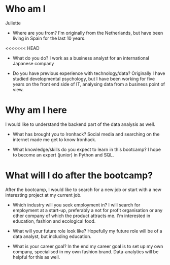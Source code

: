 # Who am I
Juliette

* Where are you from?
I'm originally from the Netherlands, but have been living in Spain for the last 10 years.

<<<<<<< HEAD
* What do you do?
I work as a business analyst for an international Japanese company

* Do you have previous experience with technology/data?
Originally I have studied developmental psychology, but I have been working for five years  on the front end side of IT, analysing data from a business point of view.

# Why am I here
I would like to understand the backend part of the data analysis as well.

* What has brought you to Ironhack?
Social media and searching on the internet made me get to know Ironhack.

* What knowledge/skills do you expect to learn in this bootcamp?
I hope to become an expert (junior) in Python and SQL.

# What will I do after the bootcamp?
After the bootcamp, I would like to search for a new job or start with a new interesting project at my current job.

* Which industry will you seek employment in?
I will search for employment at a start-up, preferably a not for profit organisation or any other company of which the product attracts me.
I'm interested in education, fashion and ecological food.

* What will your future role look like?
Hopefully my future role will be of a data analyst, but including education.

* What is your career goal?
In the end my career goal is to set up my own company, specialised in my own fashion brand.
Data-analytics will be helpful for this as well.

